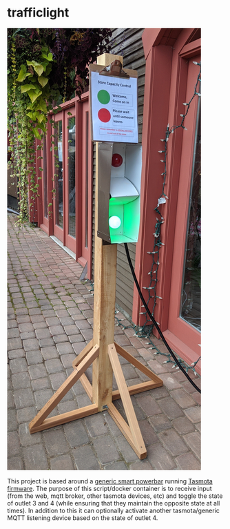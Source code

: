 # trafficlight

![Image of my handywork](/img/trafficlight.jpg)

This project is based around a [generic smart powerbar](https://www.amazon.ca/dp/B076VRH9WP) running [Tasmota 
firmware](https://tasmota.github.io/docs/). The purpose of this script/docker container is to receive input 
(from the web, mqtt broker, other tasmota devices, etc) and toggle the state of outlet 3 and 4 (while ensuring 
that they maintain the opposite state at all times). In addition to this it can optionally activate another 
tasmota/generic MQTT listening device based on the state of outlet 4.



